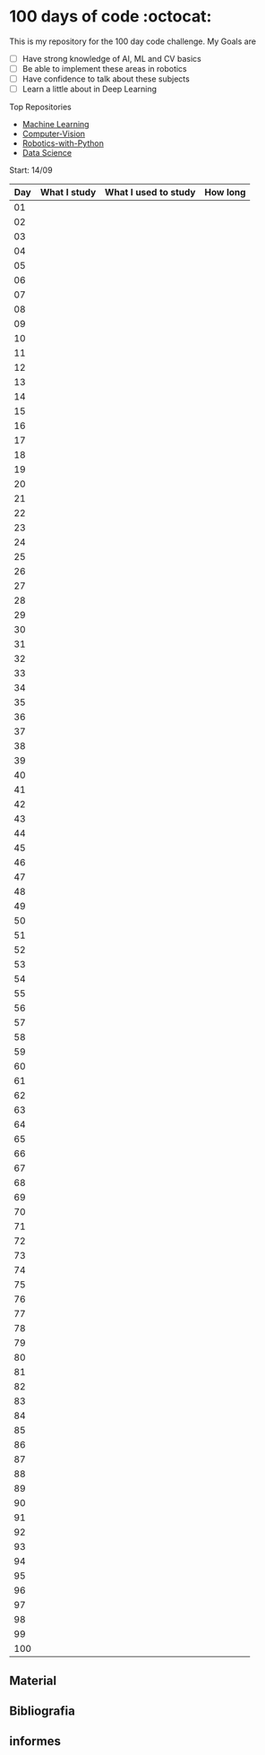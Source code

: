 # 100 days of code :octocat:

<!--
| [Jupyter Notebooks] | [Study Material] | [Calendar] | [Informes] | [Listas] | [Bibliografia] |
|----------|------------|--------------|------------|----------|----------------|
- - -
-->

This is my repository for the 100 day code challenge. My Goals are
- [ ] Have strong knowledge of AI, ML and CV basics
- [ ] Be able to implement these areas in robotics 
- [ ] Have confidence to talk about these subjects
- [ ] Learn a little about in Deep Learning

Top Repositories
- [Machine Learning](https://github.com/Clalloures/Machine-Learning)
- [Computer-Vision](https://github.com/Clalloures/Computer-Vision)
- [Robotics-with-Python](https://github.com/Clalloures/Robotics-with-Python)
- [Data Science]()


<!--
My subprojects:
- [ ]
- [ ]
- [ ]
- [ ]
-->
<!--
You can see more about them in:
- [ ](./Pasta)
- [ ]
-->

Start: 14/09


|Day|What I study | What I used to study | How long |
|------|------|------|-------|
| 01 |  |  |  |
| 02 |  |  |  |
| 03 |  |  |  |
| 04 |  |  |  |
| 05 |  |  |  |
| 06 |  |  |  |
| 07 |  |  |  |
| 08 |  |  |  |
| 09 |  |  |  |
| 10 |  |  |  |
| 11 |  |  |  |
| 12 |  |  |  |
| 13 |  |  |  |
| 14 |  |  |  |
| 15 |  |  |  |
| 16 |  |  |  |
| 17 |  |  |  |
| 18 |  |  |  |
| 19 |  |  |  |
| 20 |  |  |  |
| 21 |  |  |  |
| 22 |  |  |  |
| 23 |  |  |  |
| 24 |  |  |  |
| 25 |  |  |  |
| 26 |  |  |  |
| 27 |  |  |  |
| 28 |  |  |  |
| 29 |  |  |  |
| 30 |  |  |  |
| 31 |  |  |  |
| 32 |  |  |  |
| 33 |  |  |  |
| 34 |  |  |  |
| 35 |  |  |  |
| 36 |  |  |  |
| 37 |  |  |  |
| 38 |  |  |  |
| 39 |  |  |  |
| 40 |  |  |  |
| 41 |  |  |  |
| 42 |  |  |  |
| 43 |  |  |  |
| 44 |  |  |  |
| 45 |  |  |  |
| 46 |  |  |  |
| 47 |  |  |  |
| 48 |  |  |  |
| 49 |  |  |  |
| 50 |  |  |  |
| 51 |  |  |  |
| 52 |  |  |  |
| 53 |  |  |  |
| 54 |  |  |  |
| 55 |  |  |  |
| 56 |  |  |  |
| 57 |  |  |  |
| 58 |  |  |  |
| 59 |  |  |  |
| 60 |  |  |  |
| 61 |  |  |  |
| 62 |  |  |  |
| 63 |  |  |  |
| 64 |  |  |  |
| 65 |  |  |  |
| 66 |  |  |  |
| 67 |  |  |  |
| 68 |  |  |  |
| 69 |  |  |  |
| 70 |  |  |  |
| 71 |  |  |  |
| 72 |  |  |  |
| 73 |  |  |  |
| 74 |  |  |  |
| 75 |  |  |  |
| 76 |  |  |  |
| 77 |  |  |  |
| 78 |  |  |  |
| 79 |  |  |  |
| 80 |  |  |  |
| 81 |  |  |  |
| 82 |  |  |  |
| 83 |  |  |  |
| 84 |  |  |  |
| 85 |  |  |  |
| 86 |  |  |  |
| 87 |  |  |  |
| 88 |  |  |  |
| 89 |  |  |  |
| 90 |  |  |  |
| 91 |  |  |  |
| 92 |  |  |  |
| 93 |  |  |  |
| 94 |  |  |  |
| 95 |  |  |  |
| 96 |  |  |  |
| 97 |  |  |  |
| 98 |  |  |  |
| 99 |  |  |  |
| 100 |  |  |  |

## Material

## Bibliografia

## informes



[Jupyter Notebooks]: https://drive.google.com/drive/folders/1ZIwHz7U8vKAgjvHwkL_R1hZlE_4dsmah?usp=sharing
[Calendar]: https://docs.google.com/spreadsheets/d/1G46MEMqWo8aM0B_8Ckx0OTZpRgZufIcm_9aYsYFBJZ4/edit?usp=sharing
[Informes]: #informes
[Bibliografia]: #bibliografia
[Study Material]: #material
[Listas]: https://drive.google.com/drive/folders/1BQV0u2NCllvFaDIy7qWS9I5YhUTyH9td?usp=sharing


